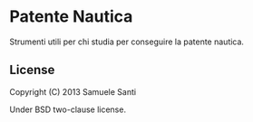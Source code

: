# Patente Nautica

Strumenti utili per chi studia per conseguire la patente nautica.

## License

Copyright (C) 2013 Samuele Santi

Under BSD two-clause license.

